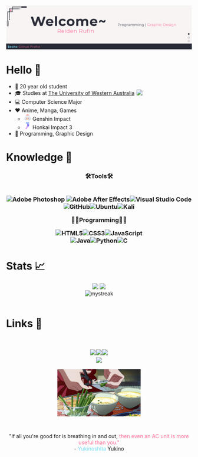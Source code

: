 <!-- Author: Spelljinxer -->
<img align="center" src="./img/welcome.png">

<!-- # <p align="center"><img height="50" width="50" align="left" src="https://i.redd.it/tsqu2c4rbda71.gif">  𝒲𝑒𝓁𝒸𝑜𝓂𝑒 <img height="50" width="50" align="right" src="https://i.redd.it/tsqu2c4rbda71.gif"></p> -->
<p align="center">
  <!-- <img src="https://github.com/Spelljinxer/Spelljinxer/blob/main/img/ayaka transparent bg.png" | width=550><br> -->
  <!-- <img src="https://quotes-github-readme.vercel.app/api?type=horizontal&theme=dracula"> -->
</p>

# Hello 👋
<p align="center">

* 📆 20 year old student
* 🎓 Studies at <a href="https://www.uwa.edu.au/">The University of Western Australia</a> <img src="./img/26db8061a1c7e00525ba43150092ae55.gif" align="right" width=150px></img>
* 💻 Computer Science Major
* ❤️ Anime, Manga, Games
  * <img width=20 src="./img/genshinicon.png"> Genshin Impact
  * <img width=20 src="./img/honkaiicon.png"> Honkai Impact 3
* 💙 Programming, Graphic Design


# Knowledge 🧠
<center>

 <h3 align=center>🛠️Tools🛠️
 <br><br>

![Adobe Photoshop](https://img.shields.io/badge/adobe%20photoshop-%2331A8FF.svg?style=for-the-badge&logo=adobe%20photoshop&logoColor=white) ![Adobe After Effects](https://img.shields.io/badge/Adobe%20After%20Effects-9999FF.svg?style=for-the-badge&logo=Adobe%20After%20Effects&logoColor=white)![Visual Studio Code](https://img.shields.io/badge/Visual%20Studio%20Code-0078d7.svg?style=for-the-badge&logo=visual-studio-code&logoColor=white)<br>![GitHub](https://img.shields.io/badge/github-%23121011.svg?style=for-the-badge&logo=github&logoColor=white)![Ubuntu](https://img.shields.io/badge/Ubuntu-E95420?style=for-the-badge&logo=ubuntu&logoColor=white)![Kali](https://img.shields.io/badge/Kali-268BEE?style=for-the-badge&logo=kalilinux&logoColor=white)

👨‍💻Programming👨‍💻

![HTML5](https://img.shields.io/badge/html5-%23E34F26.svg?style=for-the-badge&logo=html5&logoColor=white)![CSS3](https://img.shields.io/badge/css3-%231572B6.svg?style=for-the-badge&logo=css3&logoColor=white)![JavaScript](https://img.shields.io/badge/javascript-%23323330.svg?style=for-the-badge&logo=javascript&logoColor=%23F7DF1E)<br>
![Java](https://img.shields.io/badge/java-%23ED8B00.svg?style=for-the-badge&logo=java&logoColor=white)![Python](https://img.shields.io/badge/python-3670A0?style=for-the-badge&logo=python&logoColor=ffdd54)![C](https://img.shields.io/badge/c-%2300599C.svg?style=for-the-badge&logo=c&logoColor=white)
<br></center>

# Stats 📈 
<p align="center">
<img width=350 src="https://github-readme-stats.vercel.app/api?username=Spelljinxer&theme=dracula&show_icons=true&count_private=true">&nbsp;<img  width=292 src="https://github-readme-stats.vercel.app/api/top-langs?username=Spelljinxer&layout=compact&custom_title=Languages Used:&theme=dracula"/><br><img src="https://github-readme-streak-stats.herokuapp.com/?user=Spelljinxer&theme=dracula" alt="mystreak"/>
<br>
<br>
</p>


# Links 🔗
<p align="center">
<br><br>
<a href="https://steamcommunity.com/id/spelljinxer/"><img src="https://img.shields.io/badge/steam-%23000000.svg?style=for-the-badge&logo=steam&logoColor=white"></a><a href="https://open.spotify.com/user/necj33rd3m1wb5klvdjtp4z1q?si=be17277a60be486b"><img src="https://img.shields.io/badge/Spotify-1ED760?style=for-the-badge&logo=spotify&logoColor=white"></a><a href="https://www.twitch.tv/Spelljinxer"><img src="https://img.shields.io/badge/Twitch-%239146FF.svg?style=for-the-badge&logo=Twitch&logoColor=white"></a><br><img align="center" src="https://lanyard.cnrad.dev/api/216594576247488513"></img><br><br>
<img align="center" width=45% src="./img/noodles.gif">
</p><br>
<p align="center"> 
<!-- White for now since markdown doesnt support this gg -->
"If all you're good for is breathing in and out,
<span style="color:#fe6d95">
  then even an AC unit is more useful than you."
</span><br>
- <span style="color:#78d9f9">
  Yukinoshita
</span>Yukino
</p>


